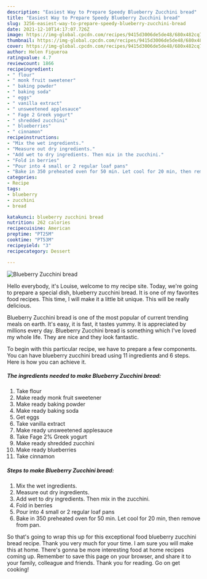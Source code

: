 ```yaml
---
description: "Easiest Way to Prepare Speedy Blueberry Zucchini bread"
title: "Easiest Way to Prepare Speedy Blueberry Zucchini bread"
slug: 3256-easiest-way-to-prepare-speedy-blueberry-zucchini-bread
date: 2021-12-10T14:17:07.726Z
image: https://img-global.cpcdn.com/recipes/9415d3006de5de48/680x482cq70/blueberry-zucchini-bread-recipe-main-photo.jpg
thumbnail: https://img-global.cpcdn.com/recipes/9415d3006de5de48/680x482cq70/blueberry-zucchini-bread-recipe-main-photo.jpg
cover: https://img-global.cpcdn.com/recipes/9415d3006de5de48/680x482cq70/blueberry-zucchini-bread-recipe-main-photo.jpg
author: Helen Figueroa
ratingvalue: 4.7
reviewcount: 1866
recipeingredient:
- " flour"
- " monk fruit sweetener"
- " baking powder"
- " baking soda"
- " eggs"
- " vanilla extract"
- " unsweetened applesauce"
- " Fage 2 Greek yogurt"
- " shredded zucchini"
- " blueberries"
- " cinnamon"
recipeinstructions:
- "Mix the wet ingredients."
- "Measure out dry ingredients."
- "Add wet to dry ingredients. Then mix in the zucchini."
- "Fold in berries"
- "Pour into 4 small or 2 regular loaf pans"
- "Bake in 350 preheated oven for 50 min. Let cool for 20 min, then remove from pan."
categories:
- Recipe
tags:
- blueberry
- zucchini
- bread

katakunci: blueberry zucchini bread 
nutrition: 262 calories
recipecuisine: American
preptime: "PT25M"
cooktime: "PT53M"
recipeyield: "3"
recipecategory: Dessert

---
```



![Blueberry Zucchini bread](https://img-global.cpcdn.com/recipes/9415d3006de5de48/680x482cq70/blueberry-zucchini-bread-recipe-main-photo.jpg)

Hello everybody, it's Louise, welcome to my recipe site. Today, we're going to prepare a special dish, blueberry zucchini bread. It is one of my favorites food recipes. This time, I will make it a little bit unique. This will be really delicious.

Blueberry Zucchini bread is one of the most popular of current trending meals on earth. It's easy, it is fast, it tastes yummy. It is appreciated by millions every day. Blueberry Zucchini bread is something which I've loved my whole life. They are nice and they look fantastic.




To begin with this particular recipe, we have to prepare a few components. You can have blueberry zucchini bread using 11 ingredients and 6 steps. Here is how you can achieve it.

<!--inarticleads1-->

##### The ingredients needed to make Blueberry Zucchini bread:

1. Take  flour
1. Make ready  monk fruit sweetener
1. Make ready  baking powder
1. Make ready  baking soda
1. Get  eggs
1. Take  vanilla extract
1. Make ready  unsweetened applesauce
1. Take  Fage 2% Greek yogurt
1. Make ready  shredded zucchini
1. Make ready  blueberries
1. Take  cinnamon




<!--inarticleads2-->

##### Steps to make Blueberry Zucchini bread:

1. Mix the wet ingredients.
1. Measure out dry ingredients.
1. Add wet to dry ingredients. Then mix in the zucchini.
1. Fold in berries
1. Pour into 4 small or 2 regular loaf pans
1. Bake in 350 preheated oven for 50 min. Let cool for 20 min, then remove from pan.




So that's going to wrap this up for this exceptional food blueberry zucchini bread recipe. Thank you very much for your time. I am sure you will make this at home. There's gonna be more interesting food at home recipes coming up. Remember to save this page on your browser, and share it to your family, colleague and friends. Thank you for reading. Go on get cooking!
